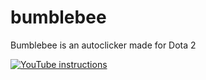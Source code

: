 # bumblebee
Bumblebee is an autoclicker made for Dota 2

[![YouTube instructions](https://img.youtube.com/vi/Rn_h6mKc2WI/0.jpg)](https://www.youtube.com/watch?v=Rn_h6mKc2WI)
